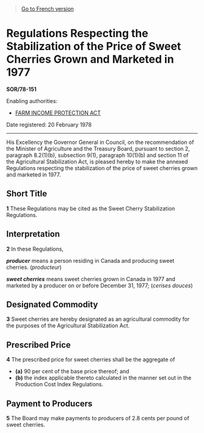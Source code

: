 > [Go to French version](/fr/Règlements/Décrets,%20ordonnances%20et%20règlements%20statutaires/78/151.md)

# Regulations Respecting the Stabilization of the Price of Sweet Cherries Grown and Marketed in 1977

**SOR/78-151**

Enabling authorities: 
- [FARM INCOME PROTECTION ACT](/en/Acts/Statutes%20of%20Canada/1991/c.%2022.md)

Date registered: 20 February 1978

----------

His Excellency the Governor General in Council, on the recommendation of the Minister of Agriculture and the Treasury Board, pursuant to section 2, paragraph 8.2(1)(b), subsection 9(1), paragraph 10(1)(b) and section 11 of the Agricultural Stabilization Act, is pleased hereby to make the annexed Regulations respecting the stabilization of the price of sweet cherries grown and marketed in 1977.




## Short Title


**1** These Regulations may be cited as the Sweet Cherry Stabilization Regulations.




## Interpretation


**2** In these Regulations,

***producer*** means a person residing in Canada and producing sweet cherries. (*producteur*)

***sweet cherries*** means sweet cherries grown in Canada in 1977 and marketed by a producer on or before December 31, 1977; (*cerises douces*)




## Designated Commodity


**3** Sweet cherries are hereby designated as an agricultural commodity for the purposes of the Agricultural Stabilization Act.




## Prescribed Price


**4** The prescribed price for sweet cherries shall be the aggregate of
- **(a)** 90 per cent of the base price thereof; and
- **(b)** the index applicable thereto calculated in the manner set out in the Production Cost Index Regulations.




## Payment to Producers


**5** The Board may make payments to producers of 2.8 cents per pound of sweet cherries.


